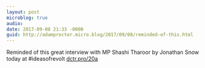 ```yaml
---
layout: post
microblog: true
audio: 
date: 2017-09-08 21:33 -0000
guid: http://adamprocter.micro.blog/2017/09/08/reminded-of-this.html
---
```

Reminded of this great interview with MP Shashi Tharoor by Jonathan Snow today at #ideasofrevolt [dctr.pro/20a](http://dctr.pro/20a)
